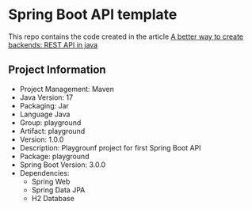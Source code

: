 # Spring Boot API template

This repo contains the code created in the article <a href="https://boccarusso.com/post/a-better-way-to-create-backends-rest-api-in-java">A better way to create backends: REST API in java</a>

## Project Information

- Project Management: Maven
- Java Version: 17
- Packaging: Jar
- Language Java
- Group: playground
- Artifact: playground
- Version: 1.0.0
- Description: Playgrounf project for first Spring Boot API
- Package: playground
- Spring Boot Version: 3.0.0
- Dependencies:
    - Spring Web
    - Spring Data JPA
    - H2 Database
